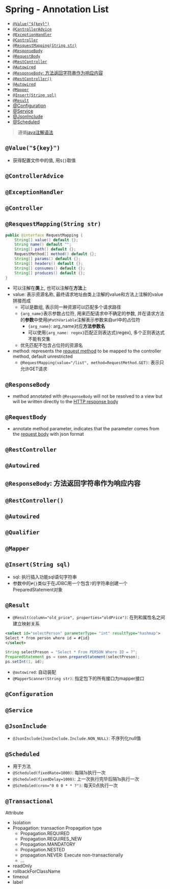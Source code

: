 # Spring - Annotation List

- [`@Value("${key}")`](#valuekey)
- [`@ControllerAdvice`](#controlleradvice)
- [`@ExceptionHandler`](#exceptionhandler)
- [`@Controller`](#controller)
- [`@ResquestMapping(String str)`](#resquestmappingstring-str)
- [`@ResponseBody`](#responsebody)
- [`@RequestBody`](#requestbody)
- [`@RestController`](#restcontroller)
- [`@Autowired`](#autowired)
- [`@ResponseBody`: 方法返回字符串作为响应内容](#responsebody-方法返回字符串作为响应内容)
- [`@RestController()`](#restcontroller-1)
- [`@Autowired`](#autowired-1)
- [`@Mapper`](#mapper)
- [`@Insert(String sql)`](#insertstring-sql)
- [`@Result`](#result)
- [@Configuration](#configuration)
- [@Service](#service)
- [@JsonInclude](#jsoninclude)
- [@Scheduled](#scheduled)


> 遵循[java注解语法](java-annotation.md)

## `@Value("${key}")`

- 获得配置文件中的值, 用`${}`取值

## `@ControllerAdvice`

## `@ExceptionHandler`

## `@Controller`

## `@ResquestMapping(String str)`

```java
public @interface RequestMapping {
    String[] value() default {};
    String name() default "";
    String[] path() default {};
    RequestMethod[] method() default {};
    String[] params() default {};
    String[] headers() default {};
    String[] consumes() default {};
    String[] produces() default {};
}
```

- 可以注解在**类**上, 也可以注解在**方法**上
- value: 表示资源名称, 最终请求地址由类上注解的value和方法上注解的value拼接而成
  - 可以是数组, 表示同一种资源可以匹配多个请求路径
  - `{arg_name}`表示参数占位符, 用来匹配请求中不确定的参数, 并在请求方法的**参数**中使用`@PathVariable`注解表示参数来自url中的占位符
    - `{arg_name}`: arg_name对应**方法参数名**
    - 可以使用`{arg_name: regex}`匹配正则表达式(regex), 多个正则表达式不能有交集
  - 优先匹配不包含占位符的资源名
- method: represents the [request method](http-request-method.md) to be mapped to the controller method, default unrestricted
  - `@RequestMapping(value="/list", method=RequestMethod.GET)`: 表示只允许GET请求

## `@ResponseBody`

- method annotated with `@ResponseBody` will not be resolved to a view but will be written directly to the [HTTP response body](http-response-message.md#entity-body)

## `@RequestBody`

- annotate method parameter, indicates that the parameter comes from the [request body](http-request-message.md#request-body) with json format

## `@RestController`

## `@Autowired`

## `@ResponseBody`: 方法返回字符串作为响应内容

## `@RestController()`

## `@Autowired`

## `@Qualifier`

## `@Mapper`

## `@Insert(String sql)`

- sql: 执行插入功能sql语句字符串
- 参数中的`#{}`类似于在JDBC用一个包含`?`的字符串创建一个PreparedStatement对象

## `@Result`

- `@Result(column="old_price", properties="oldPrice")`: 在列和属性名之间建立映射关系

```xml
<select id="selectPerson" parameterType= "int" resultType="hashmap">
Select * from person where id = #{id}
</select>
```

```java
String selectPreson = "Select * From PERSON Where ID = ?";
PreparedStatement ps = conn.prepareStatement(selectPreson);
ps.setInt(1, id);
```

- `@autowired`: 自动装配
- `@MapperScanner(String str)`: 指定包下的所有接口为mapper接口

## `@Configuration`

## `@Service`

## `@JsonInclude`

- `@JsonInclude(JsonInclude.Include.NON_NULL)`: 不序列化null值

## `@Scheduled`

- 用于方法
- `@Scheduled(fixedRate=1000)`: 每隔1s执行一次
- `@Scheduled(fixedDelay=1000)`: 上一次执行完毕后隔1s执行一次
- `@Scheduled(cron="0 0 0 * * ?")`: 每天0点执行一次

## `@Transactional`

Attribute

- Isolation
- Propagation: transaction Propagation type
  - Propagation.REQUIRED
  - Propagation.REQUIRES_NEW
  - Propagation.MANDATORY
  - Propagation.NESTED
  - propagation.NEVER: Execute non-transactionally
  - ...
- readOnly
- rollbackForClassName
- timeout
- label

